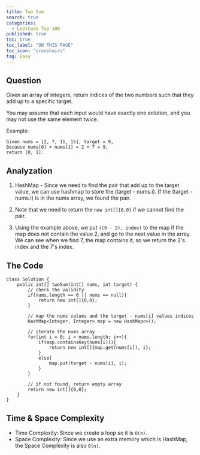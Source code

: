 ```yaml
---
title: Two Sum
search: true
categories:
  - LeetCode Top 100
published: true
toc: true
toc_label: "ON THIS PAGE"
toc_icon: "crosshairs"
tag: Easy
---
```



## Question

Given an array of integers, return indices of the two numbers such that they add up to a specific target.

You may assume that each input would have exactly one solution, and you may not use the same element twice.

Example:

```
Given nums = [2, 7, 11, 15], target = 9,
Because nums[0] + nums[1] = 2 + 7 = 9,
return [0, 1].
```

## Analyzation

1. HashMap - Since we need to find the pair that add up to the target value, we can use hashmap to store the (target - nums.i). If the (target - nums.i) is in the nums array, we found the pair.

2. Note that we need to return the `new int[]{0,0}` if we cannot find the pair.

3. Using the example above, we put `((9 - 2), index)` to the map if the map does not contain the value 2, and go to the next value in the array. We can see when we find 7, the map contains it, so we return the 2's index and the 7's index.


## The Code
```
class Solution {
    public int[] twoSum(int[] nums, int target) {
        // check the validity
        if(nums.length == 0 || nums == null){
            return new int[]{0,0};
        }
        
        // map the nums values and the target - nums[i] values indices
        HashMap<Integer, Integer> map = new HashMap<>();
        
        // iterate the nums array
        for(int i = 0; i < nums.length; i++){
            if(map.containsKey(nums[i])){
                return new int[]{map.get(nums[i]), i};
            }
            else{
                map.put(target - nums[i], i);
            }
        }
        
        // if not found, return empty array
        return new int[]{0,0};
    }
}
```

## Time & Space Complexity
- Time Complexity: Since we create a loop so it is `O(n)`.
- Space Complexity: Since we use an extra memory which is HashMap, the Space Complexity is also `O(n)`.
